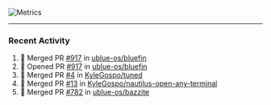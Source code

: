 ![Metrics](https://metrics.lecoq.io/KyleGospo?template=classic&base=header%2C%20activity%2C%20community%2C%20repositories%2C%20metadata&base.indepth=false&base.hireable=false&base.skip=false&config.timezone=America%2FLos_Angeles)

---
### Recent Activity
<!--START_SECTION:activity-->
1. 🎉 Merged PR [#917](https://github.com/ublue-os/bluefin/pull/917) in [ublue-os/bluefin](https://github.com/ublue-os/bluefin)
2. 💪 Opened PR [#917](https://github.com/ublue-os/bluefin/pull/917) in [ublue-os/bluefin](https://github.com/ublue-os/bluefin)
3. 🎉 Merged PR [#4](https://github.com/KyleGospo/tuned/pull/4) in [KyleGospo/tuned](https://github.com/KyleGospo/tuned)
4. 🎉 Merged PR [#13](https://github.com/KyleGospo/nautilus-open-any-terminal/pull/13) in [KyleGospo/nautilus-open-any-terminal](https://github.com/KyleGospo/nautilus-open-any-terminal)
5. 🎉 Merged PR [#782](https://github.com/ublue-os/bazzite/pull/782) in [ublue-os/bazzite](https://github.com/ublue-os/bazzite)
<!--END_SECTION:activity-->
